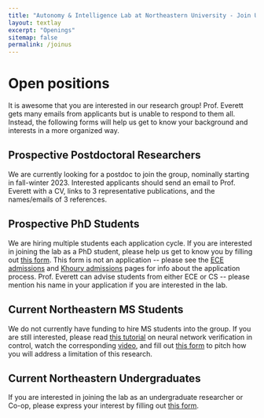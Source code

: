 ```yaml
---
title: "Autonomy & Intelligence Lab at Northeastern University - Join Us"
layout: textlay
excerpt: "Openings"
sitemap: false
permalink: /joinus
---
```


# Open positions

It is awesome that you are interested in our research group!
Prof. Everett gets many emails from applicants but is unable to respond to them all.
Instead, the following forms will help us get to know your background and interests in a more organized way.

## Prospective Postdoctoral Researchers
We are currently looking for a postdoc to join the group, nominally starting in fall-winter 2023.
Interested applicants should send an email to Prof. Everett with a CV, links to 3 representative publications, and the names/emails of 3 references.
<!-- There is not currently an open postdoc position, but this could change soon. Please fill out [this form](https://docs.google.com/forms/d/e/1FAIpQLSdIS_trNtk6RdGA2UUJzWI39IKX3i6AqW5a4rtFSCeg9O13bA/viewform?usp=sf_link) to help us get to know you. -->

## Prospective PhD Students
We are hiring multiple students each application cycle. If you are interested in joining the lab as a PhD student, please help us get to know you by filling out [this form](https://forms.gle/YrK8QRT8TNao2QHV6). This form is not an application -- please see the [ECE admissions](https://coe.northeastern.edu/academics-experiential-learning/graduate-school-of-engineering/graduate-admissions/) and [Khoury admissions](https://www.khoury.northeastern.edu/apply/) pages for info about the application process. Prof. Everett can advise students from either ECE or CS -- please mention his name in your application if you are interested in the lab.

## Current Northeastern MS Students
We do not currently have funding to hire MS students into the group. If you are still interested, please read [this tutorial](https://arxiv.org/abs/2110.01388) on neural network verification in control, watch the corresponding [video](https://youtu.be/juiyRPUwetM), and fill out [this form](https://docs.google.com/forms/d/e/1FAIpQLSdmkqZ8WlUbWYVZS4hR7iPkP7f7tCBxlH-7PQgBxySgmDUq5Q/viewform?usp=sf_link) to pitch how you will address a limitation of this research.

## Current Northeastern Undergraduates
If you are interested in joining the lab as an undergraduate researcher or Co-op, please express your interest by filling out [this form](https://docs.google.com/forms/d/e/1FAIpQLSemyeDRQRECEXaKZpdqe1yBD10NfUnpyVDIC6TBts2dKJOVPQ/viewform?usp=sf_link).
